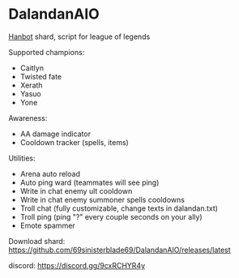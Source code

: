 # DalandanAIO
[Hanbot](https://t.me/hanbot_never_die) shard, script for league of legends

Supported champions:
- Caitlyn
- Twisted fate
- Xerath
- Yasuo
- Yone
  
Awareness:
- AA damage indicator
- Cooldown tracker (spells, items)

Utilities: 
- Arena auto reload 
- Auto ping ward (teammates will see ping) 
- Write in chat enemy ult cooldown
- Write in chat enemy summoner spells cooldowns
- Troll chat (fully customizable, change texts in dalandan.txt)
- Troll ping (ping "?" every couple seconds on your ally)
- Emote spammer


Download shard: https://github.com/69sinisterblade69/DalandanAIO/releases/latest

discord: https://discord.gg/9cxRCHYR4y
